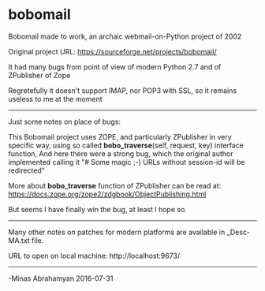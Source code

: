 # bobomail
Bobomail made to work, an archaic webmail-on-Python project of 2002 

Original project URL: https://sourceforge.net/projects/bobomail/

It had many bugs from point of view of modern Python 2.7 and of ZPublisher of Zope

Regretefully it doesn't support IMAP, nor POP3 with SSL, so it remains useless to me at the moment

***
Just some notes on place of bugs:

This Bobomail project uses ZOPE, and particularly ZPublisher in very specific way,
 using so called  __bobo_traverse__(self, request, key) interface function,
 And here there were a strong bug, which the original author implemented calling it 
 "# Some magic ;-) URLs without session-id will be redirected"

 More about __bobo_traverse__ function of ZPublisher can be read at:
 https://docs.zope.org/zope2/zdgbook/ObjectPublishing.html

But seems I have finally win the bug, at least I hope so.
***

Many other notes on patches for modern platforms are available in _Desc-MA.txt file.

URL to open on local machine:  http://localhost:9673/

---

 -Minas Abrahamyan 2016-07-31
